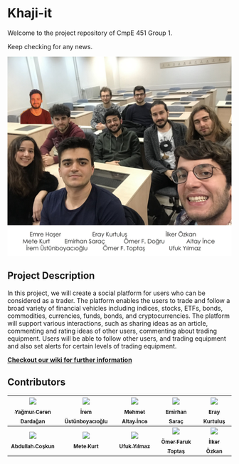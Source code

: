 # Khaji-it

Welcome to the project repository of CmpE 451 Group 1.

Keep checking for any news.

![Team Members](/resources/images/team_one.jpg)

## Project Description

In this project, we will create a social platform for users who can be considered as a trader. The platform enables the users to trade and follow a broad variety of financial vehicles including indices, stocks, ETFs, bonds, commodities, currencies, funds, bonds, and cryptocurrencies.  The platform will support various interactions, such as sharing ideas as an article, commenting and rating ideas of other users, commenting about trading equipment. Users will be able to follow other users, and trading equipment and also set alerts for certain levels of trading equipment.

**[Checkout our wiki for further information](https://github.com/bounswe/bounswe2019group1/wiki)**

## Contributors

<!-- Do not edit below -->
| [<img src="https://avatars2.githubusercontent.com/u/18147555?s=400&v=4" width="200px;"/><br /><sub><b>Yağmur Ceren Dardağan</b></sub>](https://github.com/bounswe/bounswe2019group1/wiki/Yağmur-Ceren-Dardağan)<br />   | [<img src="https://avatars1.githubusercontent.com/u/32355590?s=400&v=4" width="200px;"/><br /><sub><b>İrem Üstünboyacıoğlu</b></sub>](https://github.com/bounswe/bounswe2019group1/wiki/Irem-Ustunboyacioglu)<br /> | [<img src="https://avatars0.githubusercontent.com/u/32414155?s=400&v=4" width="200px;"/><br /><sub><b>Mehmet Altay İnce</b></sub>](https://github.com/bounswe/bounswe2019group1/wiki/Mehmet-Altay-Ince)<br />  | [<img src="https://avatars0.githubusercontent.com/u/26344491?s=400&v=4" width="200px;"/><br /><sub><b>Emirhan Saraç</b></sub>](https://github.com/bounswe/bounswe2019group1/wiki/Emirhan-Sarac)<br /> | [<img src="https://avatars3.githubusercontent.com/u/8824676?s=400&v=4" width="200px;"/><br /><sub><b>Eray Kurtuluş</b></sub>](https://github.com/bounswe/bounswe2019group1/wiki/Eray-Kurtulus)<br />| 
| :---: | :---: | :---: | :---: | :---: |
| [<img src="https://avatars3.githubusercontent.com/u/32523435?s=400&v=4" width="200px;"/><br /><sub><b>Abdullah Coşkun</b></sub>](https://github.com/bounswe/bounswe2019group1/wiki/Abdullah-Coşkun)<br />  | [<img src="https://avatars3.githubusercontent.com/u/39264030?s=400&v=4" width="200px;"/><br /><sub><b>Mete Kurt</b></sub>](https://github.com/bounswe/bounswe2019group1/wiki/metekurt)<br />  | [<img src="https://avatars1.githubusercontent.com/u/14254028?s=400&v=4" width="200px;"/><br /><sub><b>Ufuk Yılmaz</b></sub>](https://github.com/bounswe/bounswe2019group1/wiki/Ufuk-Y%C4%B1lmaz)<br /> | [<img src="https://avatars0.githubusercontent.com/u/44057536?s=400&v=4" width="200px;"/><br /><sub><b>Ömer Faruk Toptaş</b></sub>](https://github.com/bounswe/bounswe2019group1/wiki/Omer-Faruk-Toptas)<br /> | [<img src="https://avatars3.githubusercontent.com/u/36346017?s=400&v=4" width="200px;"/><br /><sub><b>İlker Özkan</b></sub>](https://github.com/bounswe/bounswe2019group1/wiki/%C4%B0lker-%C3%96zkan)<br />| 
<!-- Do not edit above -->
